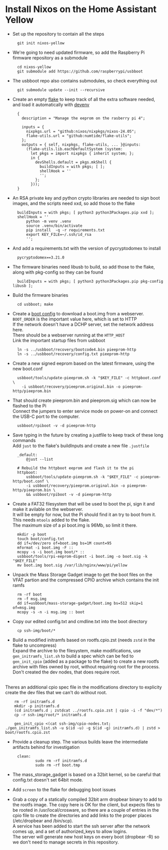 # Install Nixos on the Home Assistant Yellow
* Set up the repository to contain all the steps

        git init nixos-yellow


* We're going to need updated firmware, so add the Raspberry Pi firmware repository as a submodule

        cd nixos-yellow
        git submodule add https://github.com/raspberrypi/usbboot

* The usbboot repo also contains submodules, so check everything out

        git submodule update --init --recursive

* Create an empty [flake](../flake.nix) to keep track of all the extra software needed, and load it automatically with [devenv](../.envrc)

        {
          description = "Manage the eeprom on the rasberry pi 4";

          inputs = {
            nixpkgs.url = "github:nixos/nixpkgs/nixos-24.05";
            flake-utils.url = "github:numtide/flake-utils";
          };
          outputs = { self, nixpkgs, flake-utils, ... }@inputs:
            (flake-utils.lib.eachDefaultSystem (system:
              let pkgs = import nixpkgs { inherit system; };
              in {
                devShells.default = pkgs.mkShell {
                  buildInputs = with pkgs; [ ];
                  shellHook = ''
                  '';
                };
              }));
        }

* An RSA private key and python crypto libraries are needed to sign boot images,  and
the scripts need xxd, so add those to the flake

        buildInputs = with pkgs; [ python3 python3Packages.pip xxd ];
        shellHook = ''
            python -m venv .venv
            source .venv/bin/activate
            pip install  -q -r requirements.txt
            export KEY_FILE=~/.ssh/id_rsa
            '';
        
* And add a requirements.txt with the version of pycryptodomex to install

        pycryptodomex==3.21.0


* The firmware binaries need libusb to build, so add those to the flake, along with pkg-config so they can be found

        buildInputs = with pkgs; [ python3 python3Packages.pip pkg-config libusb ];

* Build the firmware binaries

        cd usbboot; make


* Create a [boot config](../pieeprom-http/boot.conf) to download a boot.img from a webserver.<br>
``BOOT_ORDER`` is the important value here, which is set to HTTP<br>
If the network doesn't have a DCHP server, set the network address here.<br>
There should be a webserver running at the ``HTTP_HOST``<br>
Link the important startup files from usbboot

        ln -s ../usbboot/recovery/bootcode4.bin pieeprom-http
        ln -s ../usbboot/recovery/config.txt pieeprom-http

* Create a new signed eeprom based on the latest firmware, using the new boot.conf

        usbboot/tools/update-pieeprom.sh -k "$KEY_FILE" -c httpboot.conf \
          -i usbboot/recovery/pieeprom.original.bin -o pieeprom-http/pieeprom.bin 

* That should create pieeprom.bin and pieeprom.sig which can now be flashed to the Pi<br>
Connect the jumpers to enter service mode on power-on and connect the USB-C port to the computer.

        usbboot/rpiboot -v -d pieeprom-http


* Save typing in the future by creating a justfile to keep track of these long commands<br>
Add ``just`` to the flake's buildInputs and create a new file ``.justfile``

        _default:
            @just --list

        # Rebuild the httpboot eeprom and flash it to the pi
        httpboot:
            usbboot/tools/update-pieeprom.sh -k "$KEY_FILE" -c pieeprom-http/boot.conf \
            -i usbboot/recovery/pieeprom.original.bin -o pieeprom-http/pieeprom.bin \
            && usbboot/rpiboot -v -d pieeprom-http

* Create a FAT32 filesystem that will be used to boot the pi, sign it and make it 
avilable on the webserver.<br>
It will be empty for now, but the Pi should find it an try to boot from it.<br>
This needs ``mtools`` added to the flake.<br>
The maximum size of a pi boot.img is 96Mb, so limit it there.

        mkdir -p boot
        touch boot/config.txt
        dd if=/dev/zero of=boot.img bs=1M count=95
        mformat -i boot.img -F ::
        mcopy -s -i boot.img boot/* ::
        usbboot/tools/rpi-eeprom-digest -i boot.img -o boot.sig -k "$KEY_FILE"
        mv boot.img boot.sig /var/lib/nginx/www/pi/yellow

* Unpack the Mass Storage Gadget image to get the boot files on 
the VFAT partion and the compressed CPIO archive which contains the 
init ramfs
    
        rm -rf boot
        rm -f msg.img
        dd if=usbboot/mass-storage-gadget/boot.img bs=512 skip=1 of=msg.img
        mcopy -s -n -i msg.img :: boot

* Copy our edited config.txt and cmdline.txt into the boot directory

        cp ssh-img/boot/*

* Build a modified initramfs based on rootfs.cpio.zst 
(needs ``zstd`` in the flake to uncompress)<br>
Expand the archive to the filesystem, make modifications, 
use ``gen_initramfs_list.sh`` to build a spec which can be 
fed to ``gen_init_cpio`` (added as a package to the flake)
to create a new rootfs archive
with files owned by root, without requiring root for the 
process. Don't created the dev nodes, that does require root.<br>
<br>
Theres an additional cpio spec file in the modifications directory
to explicity create the dev files that we can't do without root.


        rm -rf initramfs.d
        mkdir -p initramfs.d
        (cd initramfs.d ; zstdcat ../rootfs.cpio.zst | cpio -i -f "dev/*")
        cp -r ssh-img/root/* initramfs.d

        gen_init_cpio <(cat ssh-img/cpio-nodes.txt; ./gen_initramfs_list.sh -u $(id -u) -g $(id -g) initramfs.d) | zstd > boot/rootfs.cpio.zst


* Provide a cleanup step.  The various builds leave the intermediate artifacts behind for investigation

        clean:
                sudo rm -rf initramfs.d
                sudo rm -rf boot.tmp
                
* The mass_storage_gadget is based on a 32bit kernel, so be careful that config.txt
doesn't set 64bit mode.

* Add ``screen`` to the flake for debugging boot issues


* Grab a copy of a statically compiled 32bit arm dropbear binary to add to the 
rootfs image.  The copy here is OK for the client, but expects files to be rooted
in /usr/local/crosware, so there are a couple of entries in the cpio file to create
the directories and add links to the proper places (/etc/dropbear and /bin/scp).<br>
A service has been added to start the ssh server after the network comes up, and a set
of authorized_keys to allow logins.<br>
The server will generate new host keys on every boot (dropbear -R) so we don't need
to manage secrets in this repository.
